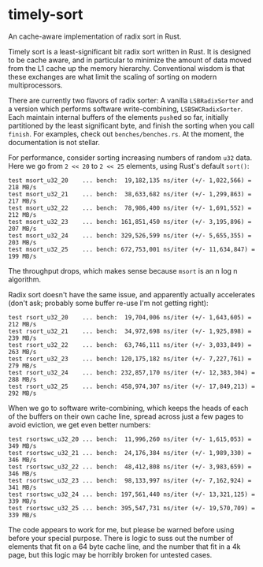 # timely-sort
An cache-aware implementation of radix sort in Rust.

Timely sort is a least-significant bit radix sort written in Rust. It is designed to be cache aware, and in particular to minimize the amount of data moved from the L1 cache up the memory hierarchy. Conventional wisdom is that these exchanges are what limit the scaling of sorting on modern multiprocessors.

There are currently two flavors of radix sorter: A vanilla `LSBRadixSorter` and a version which performs software write-combining, `LSBSWCRadixSorter`. Each maintain internal buffers of the elements `push`ed so far, initially partitioned by the least significant byte, and finish the sorting when you call `finish`. For examples, check out `benches/benches.rs`. At the moment, the documentation is not stellar.

For performance, consider sorting increasing numbers of random `u32` data. Here we go from `2 << 20` to `2 << 25` elements, using Rust's default `sort()`:

	test msort_u32_20    ... bench:  19,182,135 ns/iter (+/- 1,022,566) = 218 MB/s
	test msort_u32_21    ... bench:  38,633,682 ns/iter (+/- 1,299,863) = 217 MB/s
	test msort_u32_22    ... bench:  78,986,400 ns/iter (+/- 1,691,552) = 212 MB/s
	test msort_u32_23    ... bench: 161,851,450 ns/iter (+/- 3,195,896) = 207 MB/s
	test msort_u32_24    ... bench: 329,526,599 ns/iter (+/- 5,655,355) = 203 MB/s
	test msort_u32_25    ... bench: 672,753,001 ns/iter (+/- 11,634,847) = 199 MB/s

The throughput drops, which makes sense because `msort` is an n log n algorithm.

Radix sort doesn't have the same issue, and apparently actually accelerates (don't ask; probably some buffer re-use I'm not getting right):

	test rsort_u32_20    ... bench:  19,704,006 ns/iter (+/- 1,643,605) = 212 MB/s
	test rsort_u32_21    ... bench:  34,972,698 ns/iter (+/- 1,925,898) = 239 MB/s
	test rsort_u32_22    ... bench:  63,746,111 ns/iter (+/- 3,033,849) = 263 MB/s
	test rsort_u32_23    ... bench: 120,175,182 ns/iter (+/- 7,227,761) = 279 MB/s
	test rsort_u32_24    ... bench: 232,857,170 ns/iter (+/- 12,383,304) = 288 MB/s
	test rsort_u32_25    ... bench: 458,974,307 ns/iter (+/- 17,849,213) = 292 MB/s

When we go to software write-combining, which keeps the heads of each of the buffers on their own cache line, spread across just a few pages to avoid eviction, we get even better numbers:

	test rsortswc_u32_20 ... bench:  11,996,260 ns/iter (+/- 1,615,053) = 349 MB/s
	test rsortswc_u32_21 ... bench:  24,176,384 ns/iter (+/- 1,989,330) = 346 MB/s
	test rsortswc_u32_22 ... bench:  48,412,808 ns/iter (+/- 3,983,659) = 346 MB/s
	test rsortswc_u32_23 ... bench:  98,133,997 ns/iter (+/- 7,162,924) = 341 MB/s
	test rsortswc_u32_24 ... bench: 197,561,440 ns/iter (+/- 13,321,125) = 339 MB/s
	test rsortswc_u32_25 ... bench: 395,547,731 ns/iter (+/- 19,570,709) = 339 MB/s

The code appears to work for me, but please be warned before using before your special purpose. There is logic to suss out the number of elements that fit on a 64 byte cache line, and the number that fit in a 4k page, but this logic may be horribly broken for untested cases.